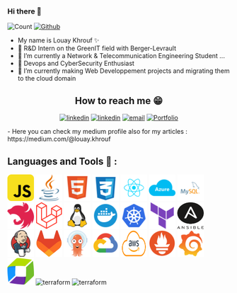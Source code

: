 ### Hi there 👋
![Count](https://visitor-badge.laobi.icu/badge?page_id=Louaykharouf26.Louaykharouf26) [![Github](https://img.shields.io/github/followers/Louaykharouf26?label=Follow&style=social)](https://github.com/Louaykharouf26)


- My name is Louay Khrouf ✨
- 🔭 R&D Intern on the GreenIT field with Berger-Levrault 
- 🔭 I’m currently a Network & Telecommunication Engineering Student  ...
- 🌱  Devops and CyberSecurity Enthusiast 
- 👯 I’m currently making Web Developpement projects and migrating them to the cloud domain 

<h2 align="center">
    <b>How to reach me 😁</b>
</h2>
<p align="center"><a href="https://www.linkedin.com/in/louay-k-77072083/" ><img src='https://i.imgur.com/vyL2VRi.png' alt='linkedin' height='40' ></a>
<a href="https://www.facebook.com/louay.kharouf" align="center" ><img src='https://i.imgur.com/wdFw6N0.png' alt='linkedin' height='40' ></a>
<a href="mailto:louaykharouf@gmail.com" align="center" ><img src='https://user-images.githubusercontent.com/59792971/164092165-318b4325-304b-4b3e-8143-eb8906976e4d.png' alt='email' height='40'></a>
<a href="https://louaykharouf.netlify.app/" align="center" ><img src='https://user-images.githubusercontent.com/59792971/164092695-39033b7c-6d7a-4519-b8d5-3a4cd59ee1bc.png' alt='Portfolio' height='40'></a>

</p>
- Here you can check my medium profile also for my articles : https://medium.com/@louay.khrouf 

## Languages and Tools 🔨 :
<p align="left">
<img width="60" height="60" alt="javascript" src="./icons/javascript-svgrepo-com.svg" />
<img width="60" height="60" alt="java" src="./icons/java-svgrepo-com.svg">
<img width="60" height="60" alt="html" src="./icons/html-svgrepo-com.svg" />
<img width="60" height="60" alt="css" src="./icons/css-3-svgrepo-com.svg" />
<img width="60" height="60" alt="react" src="./icons/react-javascript-js-framework-facebook-svgrepo-com.svg" />
<img width="60" height="60" alt="azure" src="./icons/microsoft-azure-svgrepo-com.svg" />
<img width="60" height="60" alt="mysql" src="./icons/mysql-logo-svgrepo-com.svg" />
<img width="60" height="60" alt="nestjs" src="./icons/nestjs-svgrepo-com.svg" />
<img width="60" height="60" alt="laravel" src="./icons/laravel-svgrepo-com.svg" />
<img width="60" height="60" alt="linux" src="./icons/linux-svgrepo-com.svg" />
<img width="60" height="60" alt="docker" src="./icons/docker-svgrepo-com.svg" />
<img width="60" height="60" alt="k8s" src="./icons/kubernetes-svgrepo-com.svg" />
<img width="60" height="60" alt="terraform" src="./icons/terraform-svgrepo-com.svg" />
<img width="60" height="60" alt="terraform" src="./icons/Ansible_logo.svg.png" />
<img width="60" height="60" alt="terraform" src="./icons/Jenkins.svg" />
<img width="60" height="60" alt="terraform" src="./icons/gitlab.png" />
<img width="60" height="60" alt="terraform" src="./icons/Argo CD.svg" />
<img width="60" height="60" alt="terraform" src="./icons/Google Cloud.svg" />
<img width="60" height="60" alt="terraform" src="./icons/aws.png" />
<img width="60" height="60" alt="terraform" src="./icons/Prometheus.svg" />
<img width="60" height="60" alt="terraform" src="./icons/Grafana.svg" />
<img width="60" height="60" alt="terraform" src="./icons/Dynatrace.png" />
<img width="60" height="60" alt="terraform" src[="./icons/carbon-impact.png" />
<img width="60" height="60" alt="terraform" src[="./icons/neoload.png" />



<br />
<br />
